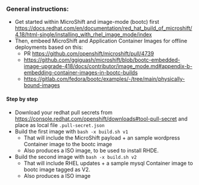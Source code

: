 ### General instructions: 
- Get started within MicroShift and image-mode (bootc) first https://docs.redhat.com/en/documentation/red_hat_build_of_microshift/4.18/html-single/installing_with_rhel_image_mode/index
- Then, embeed MicroShift and Application Container Images for offline deployments based on this:
  -  PR https://github.com/openshift/microshift/pull/4739 
  - https://github.com/ggiguash/microshift/blob/bootc-embedded-image-upgrade-418/docs/contributor/image_mode.md#appendix-b-embedding-container-images-in-bootc-builds 
  - https://gitlab.com/fedora/bootc/examples/-/tree/main/physically-bound-images

#### Step by step 
- Download your redhat pull secrets from https://console.redhat.com/openshift/downloads#tool-pull-secret and place as local file `.pull-secret.json`
- Build the first image with `bash -x build.sh v1`
  - That will include the MicroShift payload + an sample wordpress Container image to the bootc image
  - Also produces a ISO image, to be used to install RHDE. 
- Build the second image with `bash -x build.sh v2`
  - That will include RHEL updates + a sample mysql Container image to bootc image tagged as V2.
  - Also produces a ISO image
